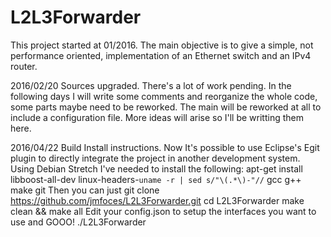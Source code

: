 # L2L3Forwarder
This project started at  01/2016.
The main objective is to give a simple, not performance oriented, implementation of an Ethernet switch and an IPv4 router. 

2016/02/20
	Sources upgraded.
	There's a lot of work pending.
	In the following days I will write some comments and reorganize the whole code, some parts maybe need to be reworked.
	The main will be reworked at all to include a configuration file.
	More ideas will arise so I'll be writting them here.
	
2016/04/22 Build Install instructions.
	Now It's possible to use Eclipse's Egit plugin to directly integrate the project in another development system.
	Using Debian Stretch I've needed to install the following:
	apt-get install libboost-all-dev linux-headers-`uname -r | sed s/"\(.*\)-"//` gcc g++ make git
	Then you can just
	git clone https://github.com/jmfoces/L2L3Forwarder.git
	cd L2L3Forwarder
	make clean && make all
	Edit your config.json to setup the interfaces you want to use and GOOO!
	./L2L3Forwarder
	
	